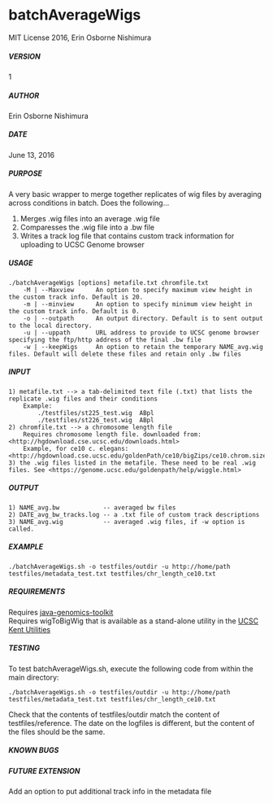 # batchAverageWigs

MIT License 2016, Erin Osborne Nishimura

##### VERSION  
1

##### AUTHOR  
Erin Osborne Nishimura
    
##### DATE  
June 13, 2016         

##### PURPOSE  
A very basic wrapper to merge together replicates of wig files by averaging across conditions in batch. Does the following...
  1. Merges .wig files into an average .wig file
  2. Comparesses the .wig file into a .bw file
  3. Writes a track log file that contains custom track information for uploading to UCSC Genome browser

##### USAGE
```
./batchAverageWigs [options] metafile.txt chromfile.txt  
    -M | --Maxview      An option to specify maximum view height in the custom track info. Default is 20.
    -m | --minview      An option to specify minimum view height in the custom track info. Default is 0.
    -o | --outpath      An output directory. Default is to sent output to the local directory.
    -u | --uppath       URL address to provide to UCSC genome browser specifying the ftp/http address of the final .bw file
    -w | --keepWigs     An option to retain the temporary NAME_avg.wig files. Default will delete these files and retain only .bw files
```

##### INPUT
```
1) metafile.txt --> a tab-delimited text file (.txt) that lists the replicate .wig files and their conditions  
    Example:  
        ./testfiles/st225_test.wig	ABpl  
        ./testfiles/st226_test.wig	ABpl  
2) chromfile.txt --> a chromosome length file  
    Requires chromosome length file. downloaded from: <http://hgdownload.cse.ucsc.edu/downloads.html>   
    Example, for ce10 c. elegans: <http://hgdownload.cse.ucsc.edu/goldenPath/ce10/bigZips/ce10.chrom.sizes>  
3) the .wig files listed in the metafile. These need to be real .wig files. See <https://genome.ucsc.edu/goldenpath/help/wiggle.html>  
```

##### OUTPUT
```
1) NAME_avg.bw            -- averaged bw files  
2) DATE_avg_bw_tracks.log -- a .txt file of custom track descriptions  
3) NAME_avg.wig           -- averaged .wig files, if -w option is called.
```
     
##### EXAMPLE
```
./batchAverageWigs.sh -o testfiles/outdir -u http://home/path testfiles/metadata_test.txt testfiles/chr_length_ce10.txt 
```

##### REQUIREMENTS
Requires [java-genomics-toolkit](https://github.com/timpalpant/java-genomics-toolkit)  
Requires wigToBigWig that is available as a stand-alone utility in the [UCSC Kent Utilities](http://hgdownload.soe.ucsc.edu/admin/exe/)

##### TESTING
To test batchAverageWigs.sh, execute the following code from within the main directory:
```
./batchAverageWigs.sh -o testfiles/outdir -u http://home/path testfiles/metadata_test.txt testfiles/chr_length_ce10.txt 
```
Check that the contents of testfiles/outdir match the content of testfiles/reference. The date on the logfiles is different, but the content of the files should be the same.

##### KNOWN BUGS

##### FUTURE EXTENSION
Add an option to put additional track info in the metadata file

